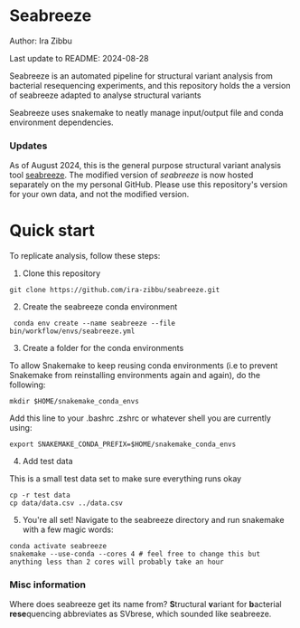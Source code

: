 # Seabreeze
Author: Ira Zibbu

Last update to README: 2024-08-28

Seabreeze is an automated pipeline for structural variant analysis from bacterial resequencing experiments, and this repository holds the a version of seabreeze adapted to analyse structural variants

Seabreeze uses snakemake to neatly manage input/output file and conda environment dependencies.

### Updates
As of August 2024, this is the general purpose structural variant analysis tool [seabreeze](https://github.com/barricklab/seabreeze). The modified version of _seabreeze_ is now hosted separately on the my personal GitHub. Please use this repository's version for your own data, and not the modified version. 

# Quick start
To replicate analysis, follow these steps:

1. Clone this repository
```
git clone https://github.com/ira-zibbu/seabreeze.git
```


2. Create the seabreeze conda environment
```
 conda env create --name seabreeze --file bin/workflow/envs/seabreeze.yml
```


3. Create a folder for the conda environments

To allow Snakemake to keep reusing conda environments (i.e to prevent Snakemake from reinstalling environments again and again), do the following:
```
mkdir $HOME/snakemake_conda_envs
```
Add this line to your .bashrc .zshrc or whatever shell you are currently using:
```
export SNAKEMAKE_CONDA_PREFIX=$HOME/snakemake_conda_envs
```

4. Add test data

This is a small test data set to make sure everything runs okay
```
cp -r test data
cp data/data.csv ../data.csv
```


5. You're all set!
Navigate to the seabreeze directory and run snakemake with a few magic words:
```
conda activate seabreeze
snakemake --use-conda --cores 4 # feel free to change this but anything less than 2 cores will probably take an hour 
```

### Misc information
Where does seabreeze get its name from? **S**tructural **v**ariant for **b**acterial **rese**quencing abbreviates as SVbrese, which sounded like seabreeze. 
